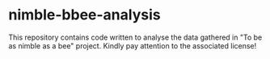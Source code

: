 # nimble-bbee-analysis
This repository contains code written to analyse the data gathered in "To be as nimble as a bee" project. Kindly pay attention to the associated license!
